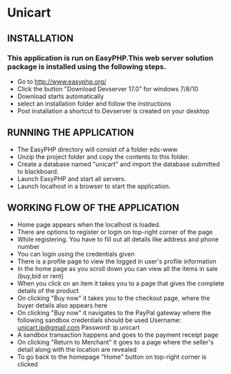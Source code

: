 # Unicart

## INSTALLATION

### This application is run on EasyPHP.This web server solution package is installed using the following steps.
* Go to http://www.easyphp.org/
* Click the button "Download Devserver 17.0" for windows 7/8/10
* Download starts automatically 
* select an installation folder and follow the instructions
* Post installation a shortcut to Devserver is created on your desktop 

## RUNNING THE APPLICATION

* The EasyPHP directory will consist of a folder eds-www
* Unzip the project folder and copy the contents to this folder.
* Create a database named "unicart" and import the database submitted to blackboard.
* Launch EasyPHP and start all servers.
* Launch localhost in a browser to start the application.

## WORKING FLOW OF THE APPLICATION

* Home page appears when the localhost is loaded.
* There are options to register or login on top-right corner of the page
* While registering. You have to fill out all details like address and phone number
* You can login using the credentials given
* There is a profile page to view the logged in user's profile information
* In the home page as you scroll down you can view all the items in sale (buy,bid or rent) 
* When you click on an item it takes you to a page that gives the complete details of the product
* On clicking "Buy now" it takes you to the checkout page, where the buyer details also appears here
* On clicking "Buy now" it navigates to the PayPal gateway where the following sandbox credentials should be used
        Username: unicart.ip@gmail.com 
			  Password: ip.unicart
* A sandbox transaction happens and goes to the payment receipt page
* On clicking "Return to Merchant" it goes to a page where the seller's detail along with the location are revealed
* To go back to the homepage "Home" button on top-right corner is clicked
